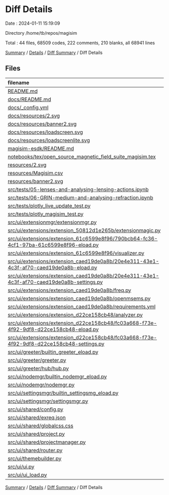 # Diff Details

Date : 2024-01-11 15:19:09

Directory /home/tb/repos/magisim

Total : 44 files,  68509 codes, 222 comments, 210 blanks, all 68941 lines

[Summary](results.md) / [Details](details.md) / [Diff Summary](diff.md) / Diff Details

## Files
| filename | language | code | comment | blank | total |
| :--- | :--- | ---: | ---: | ---: | ---: |
| [README.md](/README.md) | Markdown | 2 | 0 | 2 | 4 |
| [docs/README.md](/docs/README.md) | Markdown | 2 | 0 | 2 | 4 |
| [docs/_config.yml](/docs/_config.yml) | YAML | 2 | 0 | 1 | 3 |
| [docs/resources/2.svg](/docs/resources/2.svg) | XML | 113 | 1 | 2 | 116 |
| [docs/resources/banner2.svg](/docs/resources/banner2.svg) | XML | 103 | 1 | 2 | 106 |
| [docs/resources/loadscreen.svg](/docs/resources/loadscreen.svg) | XML | 48,973 | 1 | 2 | 48,976 |
| [docs/resources/loadscreenlite.svg](/docs/resources/loadscreenlite.svg) | XML | 18,405 | 1 | 2 | 18,408 |
| [magisim-esdk/README.md](/magisim-esdk/README.md) | Markdown | 2 | 0 | 1 | 3 |
| [notebooks/tex/open_source_magnetic_field_suite_magisim.tex](/notebooks/tex/open_source_magnetic_field_suite_magisim.tex) | LaTeX | 0 | 2 | 3 | 5 |
| [resources/2.svg](/resources/2.svg) | XML | 113 | 1 | 2 | 116 |
| [resources/Magisim.csv](/resources/Magisim.csv) | CSV | 16 | 0 | 3 | 19 |
| [resources/banner2.svg](/resources/banner2.svg) | XML | 103 | 1 | 2 | 106 |
| [src/tests/05-lenses-and-analysing-lensing-actions.ipynb](/src/tests/05-lenses-and-analysing-lensing-actions.ipynb) | JSON | -15 | 0 | 0 | -15 |
| [src/tests/06-GRIN-medium-and-analysing-refraction.ipynb](/src/tests/06-GRIN-medium-and-analysing-refraction.ipynb) | JSON | 9 | 0 | 0 | 9 |
| [src/tests/plotly_live_update_test.py](/src/tests/plotly_live_update_test.py) | Python | 21 | 9 | 12 | 42 |
| [src/tests/plotly_magisim_test.py](/src/tests/plotly_magisim_test.py) | Python | 54 | 18 | 23 | 95 |
| [src/ui/extensionmgr/extensionmgr.py](/src/ui/extensionmgr/extensionmgr.py) | Python | 16 | 10 | 1 | 27 |
| [src/ui/extensions/extension_50812d1e265b/extensionmagic.py](/src/ui/extensions/extension_50812d1e265b/extensionmagic.py) | Python | -1 | 1 | 0 | 0 |
| [src/ui/extensions/extension_61c6599e8f96/790bcb64-fc36-4cf1-97ba-61c6599e8f96-eload.py](/src/ui/extensions/extension_61c6599e8f96/790bcb64-fc36-4cf1-97ba-61c6599e8f96-eload.py) | Python | 20 | 5 | 5 | 30 |
| [src/ui/extensions/extension_61c6599e8f96/visualizer.py](/src/ui/extensions/extension_61c6599e8f96/visualizer.py) | Python | 17 | 2 | 10 | 29 |
| [src/ui/extensions/extension_caed19de0a8b/20e4e311-43e1-4c3f-af70-caed19de0a8b-eload.py](/src/ui/extensions/extension_caed19de0a8b/20e4e311-43e1-4c3f-af70-caed19de0a8b-eload.py) | Python | 131 | 17 | 9 | 157 |
| [src/ui/extensions/extension_caed19de0a8b/20e4e311-43e1-4c3f-af70-caed19de0a8b-settings.py](/src/ui/extensions/extension_caed19de0a8b/20e4e311-43e1-4c3f-af70-caed19de0a8b-settings.py) | Python | 14 | 3 | 6 | 23 |
| [src/ui/extensions/extension_caed19de0a8b/freq.py](/src/ui/extensions/extension_caed19de0a8b/freq.py) | Python | 18 | 51 | 10 | 79 |
| [src/ui/extensions/extension_caed19de0a8b/openmsems.py](/src/ui/extensions/extension_caed19de0a8b/openmsems.py) | Python | 147 | 48 | 31 | 226 |
| [src/ui/extensions/extension_caed19de0a8b/requirements.yml](/src/ui/extensions/extension_caed19de0a8b/requirements.yml) | YAML | 14 | 0 | 5 | 19 |
| [src/ui/extensions/extension_d22ce158cb48/analyzer.py](/src/ui/extensions/extension_d22ce158cb48/analyzer.py) | Python | 2 | 0 | 2 | 4 |
| [src/ui/extensions/extension_d22ce158cb48/fc03a668-f73e-4f92-9df8-d22ce158cb48-eload.py](/src/ui/extensions/extension_d22ce158cb48/fc03a668-f73e-4f92-9df8-d22ce158cb48-eload.py) | Python | 28 | 7 | 10 | 45 |
| [src/ui/extensions/extension_d22ce158cb48/fc03a668-f73e-4f92-9df8-d22ce158cb48-settings.py](/src/ui/extensions/extension_d22ce158cb48/fc03a668-f73e-4f92-9df8-d22ce158cb48-settings.py) | Python | 14 | 3 | 7 | 24 |
| [src/ui/greeter/builtin_greeter_eload.py](/src/ui/greeter/builtin_greeter_eload.py) | Python | -3 | -1 | 0 | -4 |
| [src/ui/greeter/greeter.py](/src/ui/greeter/greeter.py) | Python | 45 | 15 | 8 | 68 |
| [src/ui/greeter/hub/hub.py](/src/ui/greeter/hub/hub.py) | Python | -21 | -4 | -4 | -29 |
| [src/ui/nodemgr/builtin_nodemgr_eload.py](/src/ui/nodemgr/builtin_nodemgr_eload.py) | Python | -3 | 0 | -1 | -4 |
| [src/ui/nodemgr/nodemgr.py](/src/ui/nodemgr/nodemgr.py) | Python | 0 | -8 | 5 | -3 |
| [src/ui/settingsmgr/builtin_settingsmg_eload.py](/src/ui/settingsmgr/builtin_settingsmg_eload.py) | Python | 1 | 0 | 0 | 1 |
| [src/ui/settingsmgr/settingsmgr.py](/src/ui/settingsmgr/settingsmgr.py) | Python | 15 | 2 | 4 | 21 |
| [src/ui/shared/config.py](/src/ui/shared/config.py) | Python | 10 | 1 | 0 | 11 |
| [src/ui/shared/exreq.json](/src/ui/shared/exreq.json) | JSON | 39 | 0 | 0 | 39 |
| [src/ui/shared/globalcss.css](/src/ui/shared/globalcss.css) | CSS | 4 | 0 | 1 | 5 |
| [src/ui/shared/project.py](/src/ui/shared/project.py) | Python | 6 | 12 | 3 | 21 |
| [src/ui/shared/projectmanager.py](/src/ui/shared/projectmanager.py) | Python | 21 | 0 | 7 | 28 |
| [src/ui/shared/router.py](/src/ui/shared/router.py) | Python | 5 | 6 | 1 | 12 |
| [src/ui/themebuilder.py](/src/ui/themebuilder.py) | Python | 15 | 0 | 4 | 19 |
| [src/ui/ui.py](/src/ui/ui.py) | Python | -17 | -11 | 3 | -25 |
| [src/ui/ui_load.py](/src/ui/ui_load.py) | Python | 69 | 28 | 24 | 121 |

[Summary](results.md) / [Details](details.md) / [Diff Summary](diff.md) / Diff Details